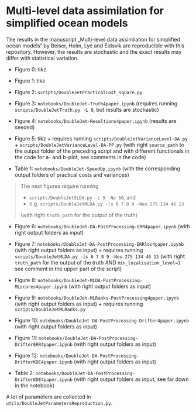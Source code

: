 # Multi-level data assimilation for simplified ocean models

The results in the manuscript „Multi-level data assimilation for simplified ocean models“ by Beiser, Holm, Lye and Eidsvik are reproducible with this repository. 
However, the results are stochastic and the exact results may differ with statistical variation. 

- Figure 0: tikz 

- Figure 1: tikz

- Figure 2: `scripts/DoubleJetPracticalCost_square.py`

- Figure 3: `notebooks/DoubleJet-Truth4paper.ipynb` (requires running `scripts/DoubleJetTruth.py -L 9`, but results are stochastic)

- Figure 4: `notebooks/DoubleJet-Resoltions4paper.ipynb` (results are seeded)

- Figure 5: tikz + requires running `scripts/DoubleJetVarianceLevel-DA.py` + `scripts/DoubleJetVarianceLevel-DA-PP.py` (with right `source_path` to the output folder of the preceding script and with different functionals in the code for a- and b-plot, see comments in the code) 

- Table 1: `notebooks/DoubleJet-SpeedUp.ipynb` (with the corresponding output folders of practical costs and variances)

> The next figures require running 
> - `scripts/DoubleJetSLDA.py -L 9 -Ne 50`, and 
> - e.g. `scripts/DoubleJetMLDA.py -ls 6 7 8 9 -Nes 275 134 46 13` 
>
> (with right `truth_path` for the output of the truth) 

- Figure 6: `notebooks/DoubleJet-DA-PostProcessing-ERR4paper.ipynb` (with right output folders as input)

- Figure 7: `notebooks/DoubleJet-DA-PostProcessing-ERRloc4paper.ipynb` (with right output folders as input) + requires running `scripts/DoubleJetMLDA.py -ls 6 7 8 9 -Nes 275 134 46 13` (with right `truth_path` for the output of the truth AND `min_localisation_level=1` see comment in the upper part of the script)

- Figure 8: `notebooks/DoubleJet-MLDA-PostProcessing-MLscores4paper.ipynb` (with right output folders as input) 

- Figure 9: `notebooks/DoubleJet-MLRanks-PostProcessing4paper.ipynb` (with right output folders as input)  + requires running `scripts/DoubleJetMLRanks.py`

- Figure 10: `notebooks/DoubleJet-DA-PostProcessing-Drifter4paper.ipynb` (with right output folders as input) 

- Figure 11: `notebooks/DoubleJet-DA-PostProcessing-DrifterERR4paper.ipynb` (with right output folders as input) 

- Figure 12: `notebooks/DoubleJet-DA-PostProcessing-DrifterKDE4paper.ipynb` (with right output folders as input) 

- Table 2: `notebooks/DoubleJet-DA-PostProcessing-DrifterKDE4paper.ipynb` (with right output folders as input, see far down in the notebook) 

A lot of parameters are collected in `utils/DoubleJetParametersReproduction.py`. 